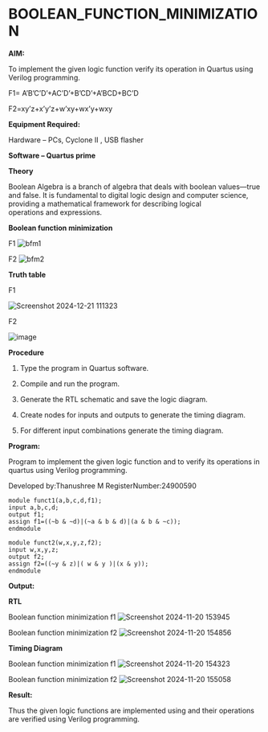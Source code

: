 # BOOLEAN_FUNCTION_MINIMIZATION

**AIM:**

To implement the given logic function verify its operation in Quartus using Verilog programming.

F1= A’B’C’D’+AC’D’+B’CD’+A’BCD+BC’D 

F2=xy’z+x’y’z+w’xy+wx’y+wxy

**Equipment Required:**

Hardware – PCs, Cyclone II , USB flasher

**Software – Quartus prime**

**Theory**

Boolean Algebra is a branch of algebra that deals with boolean values—true and false. It is fundamental to digital logic design and computer science, providing a mathematical framework for describing logical operations and expressions.

**Boolean function minimization**

F1
![bfm1](https://github.com/user-attachments/assets/9d29eed3-a0d9-41cd-ace4-8cf18413dbee)


F2
![bfm2](https://github.com/user-attachments/assets/6eb33a06-c60e-40c6-86f9-04f9cbf09b1a)


**Truth table**


F1

![Screenshot 2024-12-21 111323](https://github.com/user-attachments/assets/3044bdf3-79fe-47e9-9b0d-40b33b194d9e)


F2

![image](https://github.com/user-attachments/assets/3462c2dc-aa00-4025-810d-e43682ab83e1)


**Procedure**

1.	Type the program in Quartus software.

2.	Compile and run the program.

3.	Generate the RTL schematic and save the logic diagram.

4.	Create nodes for inputs and outputs to generate the timing diagram.

5.	For different input combinations generate the timing diagram.


**Program:**

Program to implement the given logic function and to verify its operations in quartus using Verilog programming. 

Developed by:Thanushree M RegisterNumber:24900590
```
module funct1(a,b,c,d,f1);
input a,b,c,d;
output f1;
assign f1=((~b & ~d)|(~a & b & d)|(a & b & ~c));
endmodule

module funct2(w,x,y,z,f2);
input w,x,y,z;
output f2;
assign f2=((~y & z)|( w & y )|(x & y));
endmodule
```

**Output:**

**RTL**

Boolean function minimization f1
![Screenshot 2024-11-20 153945](https://github.com/user-attachments/assets/fe01d718-b5e9-4c2a-b506-8aea7d2f07b0)

Boolean function minimization f2
![Screenshot 2024-11-20 154856](https://github.com/user-attachments/assets/fb3f6222-c330-44e1-b834-62d1f1c50e46)

**Timing Diagram**

Boolean function minimization f1
![Screenshot 2024-11-20 154323](https://github.com/user-attachments/assets/a8158992-158f-4eb2-9e79-fd7ae91008a9)

Boolean function minimization f2
![Screenshot 2024-11-20 155058](https://github.com/user-attachments/assets/2acdb7d7-8daf-4547-8a73-9dde2ab833de)

**Result:**

Thus the given logic functions are implemented using and their operations are verified using Verilog programming.

